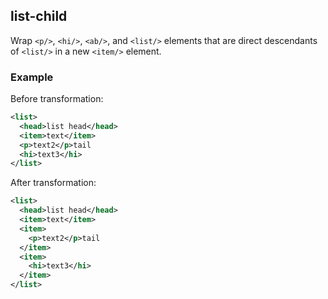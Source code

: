 ## list-child
Wrap `<p/>`, `<hi/>`, `<ab/>`, and `<list/>` elements that are direct descendants of `<list/>` in a new `<item/>` element.


### Example
Before transformation:
```xml
<list>
  <head>list head</head>
  <item>text</item>
  <p>text2</p>tail
  <hi>text3</hi>
</list>
```

After transformation:
```xml
<list>
  <head>list head</head>
  <item>text</item>
  <item>
    <p>text2</p>tail
  </item>
  <item>
    <hi>text3</hi>
  </item>
</list>
```

